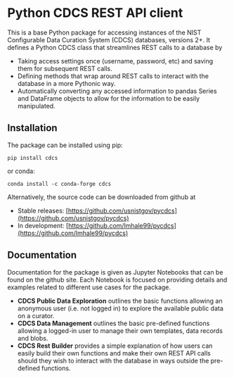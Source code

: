 # Python CDCS REST API client

This is a base Python package for accessing instances of the NIST Configurable Data Curation System (CDCS) databases, versions 2+.  It defines a Python CDCS class that streamlines REST calls to a database by

- Taking access settings once (username, password, etc) and saving them for subsequent REST calls.
- Defining methods that wrap around REST calls to interact with the database in a more Pythonic way.
- Automatically converting any accessed information to pandas Series and DataFrame objects to allow for the information to be easily manipulated.

## Installation

The package can be installed using pip:

    pip install cdcs

or conda:

    conda install -c conda-forge cdcs

Alternatively, the source code can be downloaded from github at

- Stable releases: [https://github.com/usnistgov/pycdcs](https://github.com/usnistgov/pycdcs)
- In development: [https://github.com/lmhale99/pycdcs](https://github.com/lmhale99/pycdcs)

## Documentation

Documentation for the package is given as Jupyter Notebooks that can be found on the github site.  Each Notebook is focused on providing details and examples related to different use cases for the package.

- **CDCS Public Data Exploration** outlines the basic functions allowing an anonymous user (i.e. not logged in) to explore the available public data on a curator.
- **CDCS Data Management** outlines the basic pre-defined functions allowing a logged-in user to manage their own templates, data records and blobs.
- **CDCS Rest Builder** provides a simple explanation of how users can easily build their own functions and make their own REST API calls should they wish to interact with the database in ways outside the pre-defined functions.
